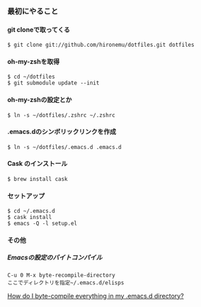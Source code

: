 ### 最初にやること

#### git cloneで取ってくる

	$ git clone git://github.com/hironemu/dotfiles.git dotfiles

#### oh-my-zshを取得
	$ cd ~/dotfiles
	$ git submodule update --init 

#### oh-my-zshの設定とか

	$ ln -s ~/dotfiles/.zshrc ~/.zshrc 
	
#### .emacs.dのシンボリックリンクを作成

	$ ln -s ~/dotfiles/.emacs.d .emacs.d

#### Cask のインストール

	$ brew install cask

#### セットアップ

	$ cd ~/.emacs.d
	$ cask install
	$ emacs -Q -l setup.el

#### その他

##### Emacsの設定のバイトコンパイル

	C-u 0 M-x byte-recompile-directory
	ここでディレクトリを指定~/.emacs.d/elisps
	

[How do I byte-compile everything in my .emacs.d directory?](http://stackoverflow.com/questions/1217180/how-do-i-byte-compile-everything-in-my-emacs-d-directory)

